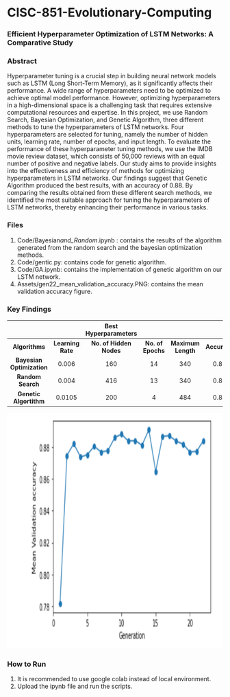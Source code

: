 # CISC-851-Evolutionary-Computing

### Efficient Hyperparameter Optimization of LSTM Networks: A Comparative Study

### Abstract

Hyperparameter tuning is a crucial step in building neural network models such as LSTM (Long Short-Term Memory), as it significantly affects their performance. A wide range of hyperparameters need to be optimized to achieve optimal model performance. However, optimizing hyperparameters in a high-dimensional space is a challenging task that requires extensive computational resources and expertise. In this project, we use Random Search, Bayesian Optimization, and Genetic Algorithm, three different methods to tune the hyperparameters of LSTM networks. Four hyperparameters are selected for tuning, namely the number of hidden units, learning rate, number of epochs, and input length. To evaluate the performance of these hyperparameter tuning methods, we use the IMDB movie review dataset, which consists of 50,000 reviews with an equal number of positive and negative labels. Our study aims to provide insights into the effectiveness and efficiency of methods for optimizing hyperparameters in LSTM networks. Our findings suggest that Genetic Algorithm produced the best results, with an accuracy of 0.88. By comparing the results obtained from these different search methods, we identified the most suitable approach for tuning the hyperparameters of LSTM networks, thereby enhancing their performance in various tasks.

### Files

1. Code/Bayesian*and_Random*.ipynb : contains the results of the algorithm generated from the random search and the bayesian optimization methods.
2. Code/gentic.py: contains code for genetic algorithm.
3. Code/GA.ipynb: contains the implementation of genetic algorithm on our LSTM network.
4. Assets/gen22_mean_validation_accuracy.PNG: contains the mean validation accuracy figure.

### Key Findings

|                           |                   | **Best Hyperparameters** |                   |                    |              |
| :-----------------------: | :---------------: | :----------------------: | :---------------: | :----------------: | :----------: |
|      **Algorithms**       | **Learning Rate** | **No. of Hidden Nodes**  | **No. of Epochs** | **Maximum Length** | **Accuracy** |
| **Bayesian Optimization** |      0\.006       |           160            |        14         |        340         |    0\.87     |
|     **Random Search**     |      0\.004       |           416            |        13         |        340         |    0\.85     |
|  **Genetic Algortithm**   |      0\.0105      |           200            |         4         |        484         |    0\.88     |


<img  src="https://github.com/Sarahhongqin/CISC-851-Evolutionary-Computng/blob/main/Assets/gen22_mean_validation_accuracy.PNG"  width="550px"  height="550px"/>

### How to Run

1. It is recommended to use google colab instead of local environment.
2. Upload the ipynb file and run the scripts.
